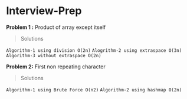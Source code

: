# Interview-Prep #

**Problem 1 :**  Product of array except itself 

>Solutions <br>

`Algorithm-1 using division O(2n)`
`Alogrithm-2 using extraspace O(3n)`
`Algorithm-3 without extraspace O(2n)`

**Problem 2:** First non repeating character

>Solutions<br>

`Algorithm-1 using Brute Force O(n2)`
`Algorithm-2 using hashmap O(2n)`


